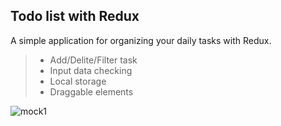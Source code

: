 ## Todo list with Redux

A simple application for organizing your daily tasks with Redux.

>
> - Add/Delite/Filter task 
> - Input data checking
> - Local storage
> - Draggable elements

![mock1](https://user-images.githubusercontent.com/100515756/190504169-e58d20fe-0572-4a01-b42d-e7daea5b58ab.png)




